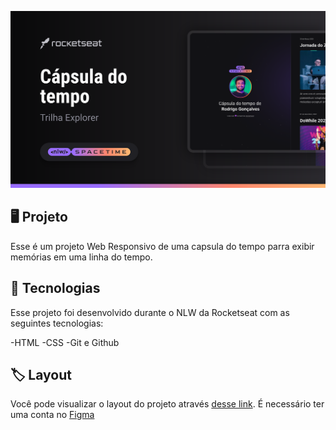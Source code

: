 <P align="center">
  <img src=".github/preview.svg" alt="Demonstração do projeto" widht="100%">
</p>

## 🖥️ Projeto
Esse é um projeto Web Responsivo de uma capsula do tempo parra exibir memórias em uma linha do tempo.

## 🚀 Tecnologias
Esse projeto foi desenvolvido durante o NLW da Rocketseat com as seguintes tecnologias:

-HTML
-CSS
-Git e Github

## 🏷️ Layout
Você pode visualizar o layout do projeto através [desse link](https://www.figma.com/file/vPqE5gnT09o3jqcN6KDStO/C%C3%A1psula-do-tempo-%E2%80%A2-Trilha-Explorer-(Community)?type=design&node-id=306-84&t=43TJVCHme6hKSWnd-0).
É necessário ter uma conta no [Figma](https://www.figma.com)